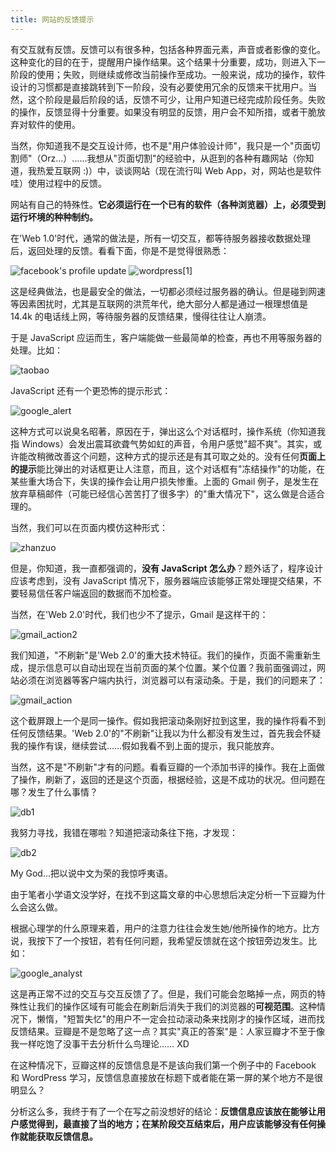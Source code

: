 ```yaml
---
title: 网站的反馈提示
---
```


有交互就有反馈。反馈可以有很多种，包括各种界面元素，声音或者影像的变化。这种变化的目的在于，提醒用户操作结果。这个结果十分重要，成功，则进入下一阶段的使用；失败，则继续或修改当前操作至成功。一般来说，成功的操作，软件设计的习惯都是直接跳转到下一阶段，没有必要使用冗余的反馈来干扰用户。当然，这个阶段是最后阶段的话，反馈不可少，让用户知道已经完成阶段任务。失败的操作，反馈显得十分重要。如果没有明显的反馈，用户会不知所措，或者干脆放弃对软件的使用。

当然，你知道我不是交互设计师，也不是"用户体验设计师"，我只是一个"页面切割师"（Orz...）……我想从"页面切割"的经验中，从逛到的各种有趣网站（你知道，我热爱互联网 :)）中，谈谈网站（现在流行叫 Web App，对，网站也是软件哇）使用过程中的反馈。

网站有自己的特殊性。**它必须运行在一个已有的软件（各种浏览器）上，必须受到运行坏境的种种制约。**

在'Web 1.0'时代，通常的做法是，所有一切交互，都等待服务器接收数据处理后，返回处理的反馈。看看下面，你是不是觉得很熟悉：

![facebook's profile update](http://static.flickr.com/104/269193909_1f8c4a0b86_o.png)
![wordpress](http://static.flickr.com/95/269195862_b7f6217c3d_o.png)[1]

这是经典做法，也是最安全的做法，一切都必须经过服务器的确认。但是碰到网速等因素困扰时，尤其是互联网的洪荒年代，绝大部分人都是通过一根理想值是 14.4k 的电话线上网，等待服务器的反馈结果，慢得往往让人崩溃。

于是 JavaScript 应运而生，客户端能做一些最简单的检查，再也不用等服务器的处理。比如：

![taobao](http://static.flickr.com/113/269265052_610eb36a67_o.png)

JavaScript 还有一个更恐怖的提示形式：

![google_alert](http://static.flickr.com/107/269193914_453fba5d5d_o.png)

这种方式可以说臭名昭著，原因在于，弹出这么个对话框时，操作系统（你知道我指 Windows）会发出震耳欲聋气势如虹的声音，令用户感觉"超不爽"。其实，或许能改稍微改善这个问题，这种方式的提示还是有其可取之处的。没有任何**页面上的提示**能比弹出的对话框更让人注意，而且，这个对话框有"冻结操作"的功能，在某些重大场合下，失误的操作会让用户损失惨重。上面的 Gmail 例子，是发生在放弃草稿邮件（可能已经信心苦苦打了很多字）的"重大情况下"，这么做是合适合理的。

当然，我们可以在页面内模仿这种形式：

![zhanzuo](http://static.flickr.com/110/269195863_8cee129159_o.png)

但是，你知道，我一直都强调的，**没有 JavaScript 怎么办**？题外话了，程序设计应该考虑到，没有 JavaScript 情况下，服务器端应该能够正常处理提交结果，不要轻易信任客户端返回的数据而不加检查。

当然，在'Web 2.0'时代，我们也少不了提示，Gmail 是这样干的：

![gmail_action2](http://static.flickr.com/96/269193910_4a720a233b_o.png)

我们知道，"不刷新"是'Web 2.0'的重大技术特征。我们的操作，页面不需重新生成，提示信息可以自动出现在当前页面的某个位置。某个位置？我前面强调过，网站必须在浏览器等客户端内执行，浏览器可以有滚动条。于是，我们的问题来了：

![gmail_action](http://static.flickr.com/122/269344437_6a478b5575_o.png)

这个截屏跟上一个是同一操作。假如我把滚动条刚好拉到这里，我的操作将看不到任何反馈结果。'Web 2.0'的"不刷新"让我以为什么都没有发生过，首先我会怀疑我的操作有误，继续尝试……假如我看不到上面的提示，我只能放弃。

当然，这不是"不刷新"才有的问题。看看豆瓣的一个添加书评的操作。我在上面做了操作，刷新了，返回的还是这个页面，根据经验，这是不成功的状况。但问题在哪？发生了什么事情？

![db1](http://static.flickr.com/121/269193907_43a0a79856_o.png)

我努力寻找，我错在哪啦？知道把滚动条往下拖，才发现：

![db2](http://static.flickr.com/100/269193908_899d478f41_o.png)

My God...把以说中文为荣的我惊呼夷语。

由于笔者小学语文没学好，在找不到这篇文章的中心思想后决定分析一下豆瓣为什么会这么做。

根据心理学的什么原理来着，用户的注意力往往会发生她/他所操作的地方。比方说，我按下了一个按钮，若有任何问题，我希望反馈就在这个按钮旁边发生。比如：

![google_analyst](http://static.flickr.com/97/269195861_fc6a74c531_o.png)

这是再正常不过的交互与交互反馈了了。但是，我们可能会忽略掉一点，网页的特殊性让我们的操作区域有可能会在刷新后消失于我们的浏览器的**可视范围**。这种情况下，懒惰，"短暂失忆"的用户不一定会拉动滚动条来找刚才的操作区域，进而找反馈结果。豆瓣是不是忽略了这一点？其实"真正的答案"是：人家豆瓣才不至于像我一样吃饱了没事干去分析什么鸟理论…… XD

在这种情况下，豆瓣这样的反馈信息是不是该向我们第一个例子中的 Facebook 和 WordPress 学习，反馈信息直接放在标题下或者能在第一屏的某个地方不是很明显么？

分析这么多，我终于有了一个在写之前没想好的结论：**反馈信息应该放在能够让用户感觉得到，最直接了当的地方；在某阶段交互结束后，用户应该能够没有任何操作就能获取反馈信息。**
